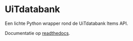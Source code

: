 # UiTdatabank

Een lichte Python wrapper rond de UiTdatabank Items API.

Documentatie op [readthedocs](http://uitdatabank.readthedocs.io/en/latest/).
